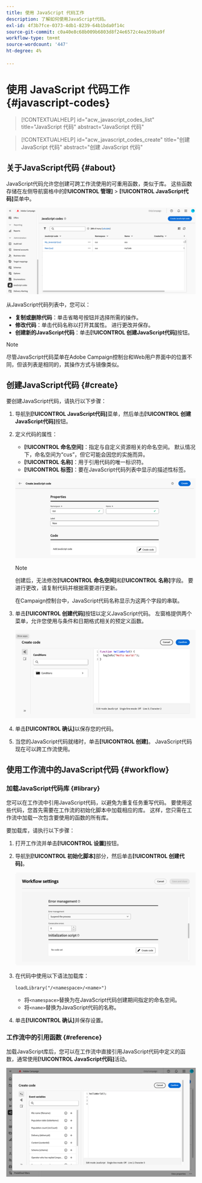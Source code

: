 ```yaml
---
title: 使用 JavaScript 代码工作
description: 了解如何使用JavaScript代码。
exl-id: 4f3b7fce-0373-4db1-8239-64b1bda0f14c
source-git-commit: c0a40e8c68b009b6803d8f24e6572c4ea359ba9f
workflow-type: tm+mt
source-wordcount: '447'
ht-degree: 4%

---
```


# 使用 JavaScript 代码工作 {#javascript-codes}

>[!CONTEXTUALHELP]
>id="acw_javascript_codes_list"
>title="JavaScript 代码"
>abstract="JavaScript 代码"

>[!CONTEXTUALHELP]
>id="acw_javascript_codes_create"
>title="创建 JavaScript 代码"
>abstract="创建 JavaScript 代码"

## 关于JavaScript代码 {#about}

JavaScript代码允许您创建可跨工作流使用的可重用函数，类似于库。 这些函数存储在左侧导航窗格中的&#x200B;**[!UICONTROL 管理]** > **[!UICONTROL JavaScript代码]**&#x200B;菜单中。

![](assets/javascript-list.png)

从JavaScript代码列表中，您可以：

* **复制或删除代码**：单击省略号按钮并选择所需的操作。
* **修改代码**：单击代码名称以打开其属性。 进行更改并保存。
* **创建新的JavaScript代码**：单击&#x200B;**[!UICONTROL 创建JavaScript代码]**&#x200B;按钮。

>[!NOTE]
>
>尽管JavaScript代码菜单在Adobe Campaign控制台和Web用户界面中的位置不同，但该列表是相同的，其操作方式与镜像类似。

## 创建JavaScript代码 {#create}

要创建JavaScript代码，请执行以下步骤：

1. 导航到&#x200B;**[!UICONTROL JavaScript代码]**&#x200B;菜单，然后单击&#x200B;**[!UICONTROL 创建JavaScript代码]**&#x200B;按钮。

1. 定义代码的属性：

   * **[!UICONTROL 命名空间]**：指定与自定义资源相关的命名空间。 默认情况下，命名空间为“cus”，但它可能会因您的实施而异。
   * **[!UICONTROL 名称]**：用于引用代码的唯一标识符。
   * **[!UICONTROL 标签]**：要在JavaScript代码列表中显示的描述性标签。

   ![](assets/javascript-create.png)

   >[!NOTE]
   >
   >创建后，无法修改&#x200B;**[!UICONTROL 命名空间]**&#x200B;和&#x200B;**[!UICONTROL 名称]**&#x200B;字段。 要进行更改，请复制代码并根据需要进行更新。
   >
   >在Campaign控制台中，JavaScript代码名称显示为这两个字段的串联。

1. 单击&#x200B;**[!UICONTROL 创建代码]**&#x200B;按钮以定义JavaScript代码。 左窗格提供两个菜单，允许您使用与条件和日期格式相关的预定义函数。

   ![](assets/javascript-code.png)

1. 单击&#x200B;**[!UICONTROL 确认]**&#x200B;以保存您的代码。

1. 当您的JavaScript代码就绪时，单击&#x200B;**[!UICONTROL 创建]**。  JavaScript代码现在可以跨工作流使用。

## 使用工作流中的JavaScript代码 {#workflow}

### 加载JavaScript代码库 {#library}

您可以在工作流中引用JavaScript代码，以避免为重复任务重写代码。 要使用这些代码，您首先需要在工作流的初始化脚本中加载相应的库。 这样，您只需在工作流中加载一次包含要使用的函数的所有库。

要加载库，请执行以下步骤：

1. 打开工作流并单击&#x200B;**[!UICONTROL 设置]**&#x200B;按钮。
1. 导航到&#x200B;**[!UICONTROL 初始化脚本]**&#x200B;部分，然后单击&#x200B;**[!UICONTROL 创建代码]**。

   ![](assets/javascript-initialization.png)

1. 在代码中使用以下语法加载库：

   ```
   loadLibrary("/<namespace>/<name>")
   ```

   * 将`<namespace>`替换为在JavaScript代码创建期间指定的命名空间。
   * 将`<name>`替换为JavaScript代码的名称。

1. 单击&#x200B;**[!UICONTROL 确认]**&#x200B;并保存设置。

### 工作流中的引用函数 {#reference}

加载JavaScript库后，您可以在工作流中直接引用JavaScript代码中定义的函数，通常使用&#x200B;**[!UICONTROL JavaScript代码]**&#x200B;活动。

![](assets/javascript-function.png)
